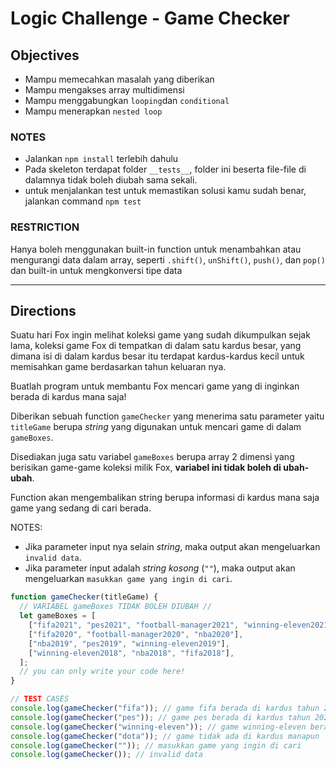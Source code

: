 # Logic Challenge - Game Checker

## Objectives

- Mampu memecahkan masalah yang diberikan
- Mampu mengakses array multidimensi
- Mampu menggabungkan `looping`dan `conditional`
- Mampu menerapkan `nested loop`

### NOTES

- Jalankan `npm install` terlebih dahulu
- Pada skeleton terdapat folder `__tests__`, folder ini beserta file-file di dalamnya tidak boleh diubah sama sekali.
- untuk menjalankan test untuk memastikan solusi kamu sudah benar, jalankan command `npm test`

### RESTRICTION

Hanya boleh menggunakan built-in function untuk menambahkan atau mengurangi data dalam array, seperti `.shift()`, `unShift()`, `push()`, dan `pop()` dan built-in untuk mengkonversi tipe data

---

## Directions

Suatu hari Fox ingin melihat koleksi game yang sudah dikumpulkan sejak lama, koleksi game Fox di tempatkan di dalam satu kardus besar, yang dimana isi di dalam kardus besar itu terdapat kardus-kardus kecil untuk memisahkan game berdasarkan tahun keluaran nya.

Buatlah program untuk membantu Fox mencari game yang di inginkan berada di kardus mana saja!

Diberikan sebuah function `gameChecker` yang menerima satu parameter yaitu `titleGame` berupa _string_ yang digunakan untuk mencari game di dalam `gameBoxes`.

Disediakan juga satu variabel `gameBoxes` berupa array 2 dimensi yang berisikan game-game koleksi milik Fox, **variabel ini tidak boleh di ubah-ubah**.

Function akan mengembalikan string berupa informasi di kardus mana saja game yang sedang di cari berada.

NOTES:

- Jika parameter input nya selain _string_, maka output akan mengeluarkan `invalid data`.
- Jika parameter input adalah _string kosong_ (`""`), maka output akan mengeluarkan `masukkan game yang ingin di cari`.

```js
function gameChecker(titleGame) {
  // VARIABEL gameBoxes TIDAK BOLEH DIUBAH //
  let gameBoxes = [
    ["fifa2021", "pes2021", "football-manager2021", "winning-eleven2021"],
    ["fifa2020", "football-manager2020", "nba2020"],
    ["nba2019", "pes2019", "winning-eleven2019"],
    ["winning-eleven2018", "nba2018", "fifa2018"],
  ];
  // you can only write your code here!
}

// TEST CASES
console.log(gameChecker("fifa")); // game fifa berada di kardus tahun 2021, kardus tahun 2020, dan kardus tahun 2018
console.log(gameChecker("pes")); // game pes berada di kardus tahun 2021, dan kardus tahun 2020
console.log(gameChecker("winning-eleven")); // game winning-eleven berada di kardus tahun 2021, kardus tahun 2020, dan kardus tahun 2018
console.log(gameChecker("dota")); // game tidak ada di kardus manapun
console.log(gameChecker("")); // masukkan game yang ingin di cari
console.log(gameChecker()); // invalid data
```
